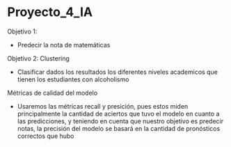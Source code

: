 # Proyecto_4_IA

Objetivo 1:
- Predecir la nota de matemáticas

Objetivo 2: Clustering
- Clasificar dados los resultados los diferentes niveles academicos que tienen los estudiantes con alcoholismo

Métricas de calidad del modelo
- Usaremos las métricas recall y presición, pues estos miden principalmente la cantidad de aciertos que tuvo el modelo en cuanto a las predicciones, y teniendo en cuenta que nuestro objetivo es predecir notas, la precisión del modelo se basará en la cantidad de pronósticos correctos que hubo
